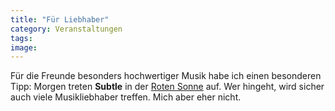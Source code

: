```yaml
---
title: "Für Liebhaber"
category: Veranstaltungen
tags: 
image: 
---
```


Für die Freunde besonders hochwertiger Musik habe ich einen besonderen Tipp: Morgen treten **Subtle** in der [Roten Sonne](http://www.munig.com/party/termin607957.html) auf. Wer hingeht, wird sicher auch viele Musikliebhaber treffen. Mich aber eher nicht.